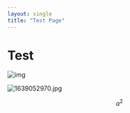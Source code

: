 ```yaml
---
layout: single
title: "Test Page"
---
```


# Test

![img](E:\GitHub\Blog\nicecool57.github.io\images\342a0bb93576393fbacaac29fb116f10e684eefb.png)

![1639052970.jpg](E:\GitHub\Blog\nicecool57.github.io\images\494401b7c4bd72b01f6917b66ad8576097ffc2fb.jpg)

$$
a^{2}
$$
